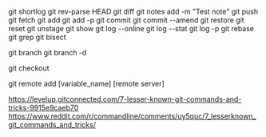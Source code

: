 git shortlog
git rev-parse HEAD
git diff
git notes add -m "Test note"
git push
git fetch
git add
git add -p
git commit
git commit --amend
git restore
git reset
git unstage
git show
git log --online
git log --stat
git log -p
git rebase
git grep
git bisect

git branch
git branch -d

git checkout

git remote add [variable_name] [remote server]

https://levelup.gitconnected.com/7-lesser-known-git-commands-and-tricks-9915e9caeb70
https://www.reddit.com/r/commandline/comments/uy5quc/7_lesserknown_git_commands_and_tricks/
